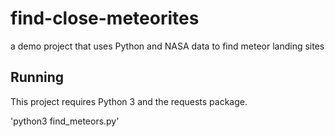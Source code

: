 # find-close-meteorites
a demo project that uses Python and NASA data to find  meteor landing sites

## Running

This project  requires Python 3 and the requests package.

'python3 find_meteors.py' 